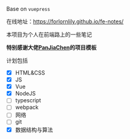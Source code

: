 Base on `vuepress`

在线地址：https://forlornlily.github.io/fe-notes/

本项目为个人在前端路上的一些笔记

**特别感谢大佬[PanJiaChen](https://github.com/PanJiaChen)的项目模板**

计划包括

- [x] HTML&CSS
- [x] JS
- [x] Vue
- [x] NodeJS
- [ ] typescript
- [ ] webpack
- [ ] 网络
- [ ] git
- [x] 数据结构与算法
